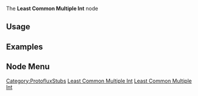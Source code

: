 <languages></languages>

The **Least Common Multiple Int** node

## Usage

## Examples

## Node Menu

[Category:ProtofluxStubs](Category:ProtofluxStubs "wikilink") [Least
Common Multiple Int](Category:Protoflux{{#translation:}} "wikilink")
[Least Common Multiple
Int](Category:Protoflux:Math{{#translation:}} "wikilink")